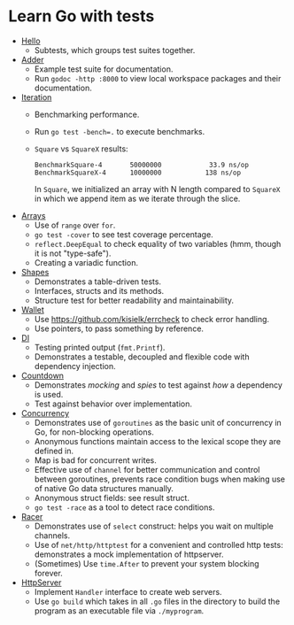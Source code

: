 # Learn Go with tests

- [Hello](https://github.com/riacataquian/learn-go-with-tests/tree/master/hello)
  - Subtests, which groups test suites together.
- [Adder](https://github.com/riacataquian/learn-go-with-tests/tree/master/adder)
  - Example test suite for documentation.
  - Run `godoc -http :8000` to view local workspace packages and their documentation.
- [Iteration](https://github.com/riacataquian/learn-go-with-tests/tree/master/iteration)
  - Benchmarking performance.
  - Run `go test -bench=.` to execute benchmarks.
  - `Square` vs `SquareX` results:

    ```
    BenchmarkSquare-4    	50000000	        33.9 ns/op
    BenchmarkSquareX-4   	10000000	       138 ns/op
    ```

    In `Square`, we initialized an array with N length compared to `SquareX` in which
    we append item as we iterate through the slice.
- [Arrays](https://github.com/riacataquian/learn-go-with-tests/tree/master/arrays)
  - Use of `range` over `for`.
  - `go test -cover` to see test coverage percentage.
  - `reflect.DeepEqual` to check equality of two variables (hmm, though it is not "type-safe").
  - Creating a variadic function.
- [Shapes](https://github.com/riacataquian/learn-go-with-tests/tree/master/shapes)
  - Demonstrates a table-driven tests.
  - Interfaces, structs and its methods.
  - Structure test for better readability and maintainability.
- [Wallet](https://github.com/riacataquian/learn-go-with-tests/tree/master/wallet)
  - Use https://github.com/kisielk/errcheck to check error handling.
  - Use pointers, to pass something by reference.
- [DI](https://github.com/riacataquian/learn-go-with-tests/tree/master/di)
  - Testing printed output (`fmt.Printf`).
  - Demonstrates a testable, decoupled and flexible code with dependency injection.
- [Countdown](https://github.com/riacataquian/learn-go-with-tests/tree/master/countdown)
  - Demonstrates _mocking_ and _spies_ to test against _how_ a dependency is used.
  - Test against behavior over implementation.
- [Concurrency](https://github.com/riacataquian/learn-go-with-tests/tree/master/concurrency)
  - Demonstrates use of `goroutines` as the basic unit of concurrency in Go,
    for non-blocking operations.
  - Anonymous functions maintain access to the lexical scope they are defined in.
  - Map is bad for concurrent writes.
  - Effective use of `channel` for better communication and control between goroutines,
    prevents race condition bugs when making use of native Go data structures manually.
  - Anonymous struct fields: see result struct.
  - `go test -race` as a tool to detect race conditions.
- [Racer](https://github.com/riacataquian/learn-go-with-tests/tree/master/racer)
  - Demonstrates use of `select` construct: helps you wait on multiple channels.
  - Use of `net/http/httptest` for a convenient and controlled http tests: demonstrates a mock implementation of httpserver.
  - (Sometimes) Use `time.After` to prevent your system blocking forever.
- [HttpServer](https://github.com/riacataquian/learn-go-with-tests/tree/master/httpserver)
  - Implement `Handler` interface to create web servers.
  - Use `go build` which takes in all `.go` files in the directory to build the program as an executable file via `./myprogram`.

